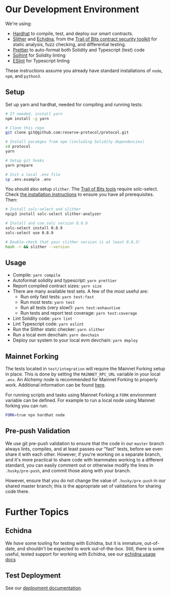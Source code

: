 

# Our Development Environment

We're using:

- [Hardhat](hardhat.org) to compile, test, and deploy our smart contracts.
- [Slither][] and [Echidna][], from the [Trail of Bits contract security toolkit][tob-suite] for static analysis, fuzz checking, and differential testing.
- [Prettier][] to auto-format both Solidity and Typescript (test) code
- [Solhint][] for Solidity linting
- [ESlint][] for Typescript linting

[echidna]: https://github.com/crytic/echidna
[slither]: https://github.com/crytic/slither
[tob-suite]: https://blog.trailofbits.com/2018/03/23/use-our-suite-of-ethereum-security-tools/
[prettier]: https://prettier.io/
[solhint]: https://protofire.github.io/solhint/
[eslint]: https://eslint.org/

These instructions assume you already have standard installations of `node`, `npm`, and `python3`.

## Setup

Set up yarn and hardhat, needed for compiling and running tests:

``` bash
# If needed, install yarn
npm install -g yarn

# Clone this repo
git clone git@github.com:reserve-protocol/protocol.git

# Install pacakges from npm (including Solidity dependencies)
cd protocol
yarn

# Setup git hooks
yarn prepare

# Init a local .env file
cp .env.example .env
```

You should also setup `slither`. The [Trail of Bits tools][tob-suite] require solc-select. Check [the installation instructions](https://github.com/crytic/solc-select) to ensure you have all prerequisites. Then:

```bash
# Install solc-select and slither
npip3 install solc-select slither-analyzer

# Install and use solc version 0.8.9
solc-select install 0.8.9
solc-select use 0.8.9

# Double-check that your slither version is at least 0.8.3!
hash -r && slither --version
```

## Usage

- Compile: `yarn compile`
- Autoformat solidity and typescript: `yarn prettier`
- Report compiled contract sizes: `yarn size`
- There are many available test sets. A few of the most useful are:
    - Run only fast tests: `yarn test:fast`
    - Run most tests: `yarn test`
    - Run all tests (very slow!): `yarn test:exhaustive`
    - Run tests and report test coverage: `yarn test:coverage`
- Lint Solidity code: `yarn lint`
- Lint Typescript code: `yarn eslint`
- Run the Slither static checker: `yarn slither`
- Run a local evm devchain: `yarn devchain`
- Deploy our system to your local evm devchain: `yarn deploy`


## Mainnet Forking

The tests located in `test/integration` will require the Mainnet Forking setup in place. This is done by setting the `MAINNET_RPC_URL` variable in your local `.env`. An Alchemy node is recommended for Mainnet Forking to properly work. Additional information can be found [here](https://hardhat.org/hardhat-network/guides/mainnet-forking.html).

For running scripts and tasks using Mainnet Forking a `FORK` environment variable can be defined. For example to run a local node using Mainnet forking you can run:

```bash
FORK=true npx hardhat node
```

## Pre-push Validation

We use git pre-push validation to ensure that the code in our `master` branch always lints, compiles, and at least passes our "fast" tests, before we even share it with each other. However, if you're working on a separate branch, and it's more practical to share code with teammates working to a different standard, you can easily comment out or otherwise modify the lines in `.husky/pre-push`, and commit those along with your branch.

However, ensure that you do not change the value of `.husky/pre-push` in our shared master branch; this _is_ the appropriate set of validations for sharing code there.

# Further Topics

## Echidna

We _have_ some tooling for testing with Echidna, but it is immature, out-of-date, and shouldn't be expected to work out-of-the-box. Still, there is some useful, tested support for working with Echidna, see our [echidna usage docs](using-echidna.md)

## Test Deployment

See our [deployment documentation](deployment.md).

